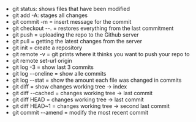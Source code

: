 * git status: shows files that have been modified
* git add -A: stages all changes
* git commit -m = insert message for the commit
* git checkout --. = restores everything from the last commitment
* git push = uploading the repo to the Github server
* git pull = getting the latest changes from the server
* git init = create a repository
* git remote -v = git prints where it thinks you want to push your repo to
* git remote set-url origin
* git log -3 = show last 3 commits
* git log --oneline = show alle commits
* git log --stat = show the amount each file was changed in commits
* git diff = show changes working tree -> index
* git diff --cached = changes working tree -> last commit
* git diff HEAD = changes working tree -> last commit
* git diff HEAD~1 = changes working tree -> second last commit
* git commit --amend = modify the most recent commit